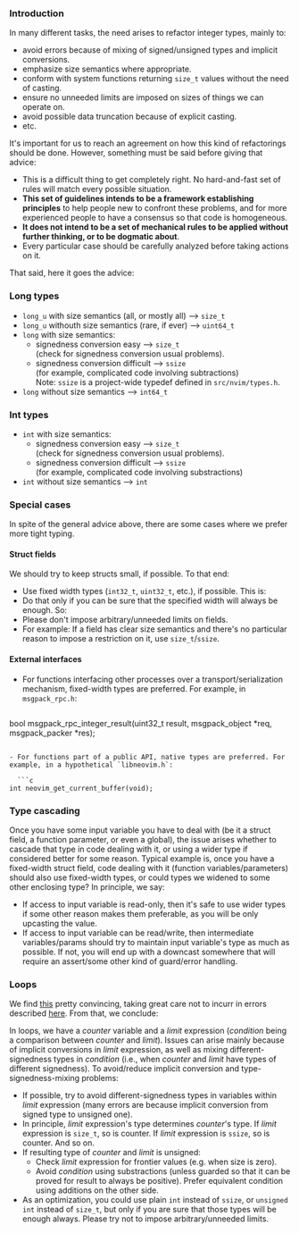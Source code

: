 ### Introduction
In many different tasks, the need arises to refactor integer types, mainly to:
- avoid errors because of mixing of signed/unsigned types and implicit conversions.
- emphasize size semantics where appropriate.
- conform with system functions returning `size_t` values without the need of casting. 
- ensure no unneeded limits are imposed on sizes of things we can operate on.
- avoid possible data truncation because of explicit casting.
- etc.

It's important for us to reach an agreement on how this kind of refactorings should be done.
However, something must be said before giving that advice: 

- This is a difficult thing to get completely right. No hard-and-fast set of rules will match every possible situation.
- **This set of guidelines intends to be a framework establishing principles** to help people new to confront these problems, and for more experienced people to have a consensus so that code is homogeneous. 
- **It does not intend to be a set of mechanical rules to be applied without further thinking, or to be dogmatic about**.
- Every particular case should be carefully analyzed before taking actions on it.

That said, here it goes the advice:

### Long types
- `long_u` with size semantics (all, or mostly all) --> `size_t`
- `long_u` withouth size semantics (rare, if ever) --> `uint64_t`
- `long` with size semantics:
    * signedness conversion easy --> `size_t` <br/>
       (check for signedness conversion usual problems).
    * signedness conversion difficult --> `ssize`  <br/>
       (for example, complicated code involving subtractions) <br/>
       Note: `ssize` is a project-wide typedef defined in `src/nvim/types.h`.
- `long` without size semantics --> `int64_t`

### Int types
- `int` with size semantics:
    * signedness conversion easy --> `size_t` <br/>
       (check for signedness conversion usual problems).
    * signedness conversion difficult --> `ssize` <br/>
       (for example, complicated code involving substractions) 
- `int` without size semantics --> `int`

### Special cases
In spite of the general advice above, there are some cases where we prefer more tight typing.

#### Struct fields
We should try to keep structs small, if possible. To that end:
- Use fixed width types (`int32_t`, `uint32_t`, etc.), if possible. This is:
- Do that only if you can be sure that the specified width will always be enough. So:
- Please don't impose arbitrary/unneeded limits on fields. 
- For example: If a field has clear size semantics and there's no particular reason to impose a restriction on it, use `size_t`/`ssize`.

#### External interfaces
- For functions interfacing other processes over a transport/serialization mechanism, fixed-width types are preferred. For example, in `msgpack_rpc.h`:

  ```c
bool msgpack_rpc_integer_result(uint32_t result,
                                msgpack_object *req,
                                msgpack_packer *res);
```

- For functions part of a public API, native types are preferred. For example, in a hypothetical `libneovim.h`:

  ```c
int neovim_get_current_buffer(void);
```

### Type cascading
Once you have some input variable you have to deal with (be it a struct field, a function parameter, or even a global), the issue arises whether to cascade that type in code dealing with it, or using a wider type if considered better for some reason. Typical example is, once you have a fixed-width struct field, code dealing with it (function variables/parameters) should also use fixed-width types, or could types we widened to some other enclosing type? In principle, we say:
- If access to input variable is read-only, then it's safe to use wider types if some other reason makes them preferable, as you will be only upcasting the value.
- If access to input variable can be read/write, then intermediate variables/params should try to maintain input variable's type as much as possible. If not, you will end up with a downcast somewhere that will require an assert/some other kind of guard/error handling.

### Loops
We find [this](http://gustedt.wordpress.com/2013/07/15/a-praise-of-size_t-and-other-unsigned-types/) pretty convincing, taking great care not to incurr in errors described [here](http://www.eschertech.com/articles/items/art100407.html). From that, we conclude:

In loops, we have a *counter* variable and a *limit* expression (*condition* being a comparison between *counter* and *limit*). Issues can arise mainly because of implicit conversions in *limit* expression, as well as mixing different-signedness types in *condition* (i.e., when *counter* and *limit* have types of different signedness). To avoid/reduce implicit conversion and type-signedness-mixing problems:

- If possible, try to avoid different-signedness types in variables within *limit* expression (many errors are because implicit conversion from signed type to unsigned one).
- In principle, *limit* expression's type determines *counter*'s type. If *limit* expression is `size_t`, so is counter. If *limit* expression is `ssize`, so is counter. And so on.
- If resulting type of *counter* and *limit* is unsigned:
    * Check *limit* expression  for frontier values (e.g. when size is zero).
    * Avoid *condition* using substractions (unless guarded so that it can be proved for result to always be positive). Prefer equivalent condition using additions on the other side.
- As an optimization, you could use plain `int` instead of `ssize`, or `unsigned int` instead of `size_t`, but only if you are sure that those types will be enough always. Please try not to impose arbitrary/unneeded limits.